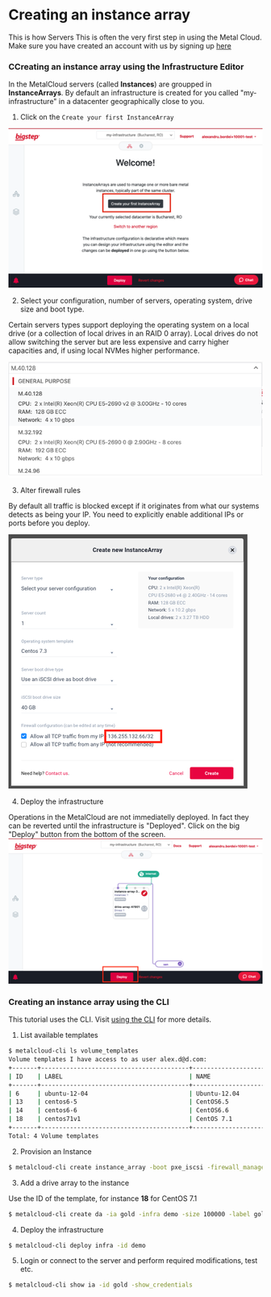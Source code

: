 # Creating an instance array

This is how Servers This is often the very first step in using the Metal Cloud.
Make sure you have created an account with us by signing up [here](http://bigstep.com)

### CCreating an instance array using the Infrastructure Editor

In the MetalCloud servers (called **Instances**) are groupped in **InstanceArrays**. By default an infrastructure is created for you called "my-infrastructure" in a datacenter geographically close to you.

1. Click on the `Create your first InstanceArray`

![](/assets/guides/getting_started3.png)


2. Select your configuration, number of servers, operating system, drive size and boot type. 

Certain servers types support deploying the operating system on a local drive (or a collection of local drives in an RAID 0 array). Local drives do not allow switching the server but are less expensive and carry higher capacities and, if using local NVMes higher performance.

![](/assets/guides/getting_started5.png)

3. Alter firewall rules

By default all traffic is blocked except if it originates from what our systems detects as being your IP. You need to explicitly enable additional IPs or ports before you deploy.

![](/assets/guides/getting_started41.png)

4. Deploy the infrastructure

Operations in the MetalCloud are not immediatelly deployed. In fact they can be reverted until the infrastructure is "Deployed".
Click on the big "Deploy" button from the bottom of the screen.
![](/assets/guides/getting_started61.png)

### Creating an instance array using the CLI

This tutorial uses the CLI. Visit [using the CLI](/guides/using_the_cli) for more details.

1. List available templates

```bash
$ metalcloud-cli ls volume_templates
Volume templates I have access to as user alex.d@d.com:
+-------+-----------------------------------------+----------------------------------+-------+---------------------------+-----------+
| ID    | LABEL                                   | NAME                             | SIZE  | STATUS                    | FLAGS     |
+-------+-----------------------------------------+----------------------------------+-------+---------------------------+-----------+
| 6     | ubuntu-12-04                            | Ubuntu-12.04                     | 40960 | deprecated_deny_provision |           |
| 13    | centos6-5                               | CentOS6.5                        | 40960 | deprecated_allow_expand   |           |
| 14    | centos6-6                               | CentOS6.6                        | 41000 | deprecated_allow_expand   |           |
| 18    | centos71v1                              | CentOS 7.1                       | 40960 | deprecated_allow_expand   |           |
+-------+-----------------------------------------+----------------------------------+-------+---------------------------+-----------+
Total: 4 Volume templates
```

2. Provision an Instance 


```bash
$ metalcloud-cli create instance_array -boot pxe_iscsi -firewall_management_disabled -infra demo -instance_count 1 -label gold
```
3. Add a drive array to the instance

Use the ID of the template, for instance **18** for CentOS 7.1

```bash
$ metalcloud-cli create da -ia gold -infra demo -size 100000 -label gold-da -template 18
```

4. Deploy the infrastructure
```bash
$ metalcloud-cli deploy infra -id demo
```

5. Login or connect to the server and perform required modifications, test etc.
```bash
$ metalcloud-cli show ia -id gold -show_credentials
```
